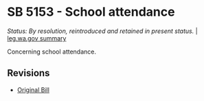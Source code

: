 # SB 5153 - School attendance
*Status: By resolution, reintroduced and retained in present status.* | [leg.wa.gov summary](https://app.leg.wa.gov/billsummary?BillNumber=5153&Year=2021)

Concerning school attendance.

## Revisions
* [Original Bill](1/)